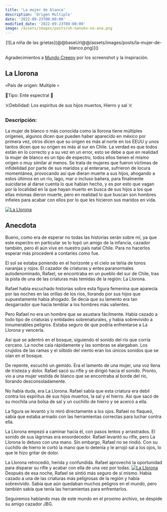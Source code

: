 ```yaml
---
title: 'La mujer de blanco'
description: 'Origen Multiple'
date: '2022-09-23T00:00:00'
modified_date: '2022-09-23T00:00:00'
image: /assets/images/posts/oh-nanoko-no-ana.png
---
```


<p style="text-align:center;">
    [![La niña de las grietas](@@baseUrl@@/assets/images/posts/la-mujer-de-blanco.png)]()
</p>

Agradecimientos a [Mundo Creepy](https://www.youtube.com/c/mundocreepy/featured) por los screenshot y la inspiración.

## La Llorona

💀País de origen: Multiple 💀

👻Tipo: Ente espectral 👻

☠️Debilidad: Los espiritus de sus hijos muertos, Hierro y sal ☠️



### Descripción:
La mujer de blanco o más conocida como la llorona tiene múltiples orígenes, algunos dicen que pueden haber aparecido en méxico por primera vez, otros dicen que su origen es más al norte en los EEUU y unos tantos dicen que su origen es más al sur en Chile. La verdad es que todos están en lo correcto y a su vez en un error, esto se debe a que en realidad la mujer de blanco es un tipo de espectro, todos ellos tienen el mismo origen o muy similar al menos. Se trata de mujeres que fueron víctimas de infidelidad por parte de sus maridos y al enterarse, sufrieron de locura momentánea, provocando así que dieran muerte a sus hijos, ahogando a estos últimos en un río, lago, mar o incluso bañera, para finalmente suicidarse al darse cuenta lo que habían hecho, y es por esto que vagan por la localidad en la que hayan muerto en busca de sus hijos a los que ellas mismas dieron muerte, pero en realidad lo que buscan son hombres infieles para acabar con ellos por lo que les hicieron sus maridos en vida.

[![La Llorona](@@baseUrl@@/assets/images/posts/la-mujer-de-blanco2.png)]()

## Anecdota

Bueno, como era de esperar no todas las historias serán sobre mí, ya que este espectro en particular se lo topó un amigo de la infancia, cazador también, pero él aún vive en nuestro país natal Chile. Para no hacerlos esperar más procederé a contarles como fue.

El sol se estaba poniendo en el horizonte y el cielo se teñía de tonos naranjas y rojos. El cazador de criaturas y entes paranormales autodenominado, Rafael, se encontraba en un pueblo del sur de Chile, tras la pista de una de las criaturas más temidas de la región: La Llorona.

Rafael había escuchado historias sobre esta figura femenina que aparecía por las noches en las orillas de los ríos, llorando por sus hijos que supuestamente había ahogado. Se decía que su lamento era tan desgarrador que hacía temblar a los hombres más valientes.

Pero Rafael no era un hombre que se asustara fácilmente. Había cazado a todo tipo de criaturas y entidades sobrenaturales, y había sobrevivido a innumerables peligros. Estaba seguro de que podría enfrentarse a La Llorona y vencerla.

Así que se adentró en el bosque, siguiendo el sonido del río que corría cercano. La noche caía rápidamente y las sombras se alargaban. Los crujidos de las ramas y el silbido del viento eran los únicos sonidos que se oían en el bosque.

De repente, escuchó un gemido. Era el lamento de una mujer, una voz llena de tristeza y dolor. Rafael sacó su rifle y se dirigió hacia el sonido. Pronto, vio a una mujer vestida de blanco que se encontraba al borde del río, llorando desconsoladamente.

No había duda, era La Llorona. Rafael sabía que esta criatura era debil contra los espíritus de sus hijos muertos, la sal y el hierro. Así que sacó de su mochila una bolsa de sal y un cuchillo de hierro y se acercó a ella.

La figura se levantó y lo miró directamente a los ojos. Rafael no flaqueó, sabía que estaba armado con las herramientas correctas para luchar contra ella.

La Llorona empezó a caminar hacia él, con pasos lentos y arrastrados. El sonido de sus lágrimas era ensordecedor. Rafael levantó su rifle, pero La Llorona lo detuvo con una mano. Sin embargo, Rafael no se rindió. Con su cuchillo de hierro le cortó la mano que lo detenía y le arrojó sal a los ojos, lo que le hizo gritar de dolor.

La Llorona retrocedió, herida y confundida. Rafael aprovechó la oportunidad para disparar su rifle y acabar con ella de una vez por todas.
[![La Llorona](@@baseUrl@@/assets/images/posts/la-mujer-de-blanco3.png)]()
Después de esa noche, Rafael se sintió más seguro de sí mismo. Había cazado a una de las criaturas más peligrosas de la región y había sobrevivido. Sabía que aún quedaban muchos peligros en el mundo, pero también sabía que tenía las herramientas para enfrentarlos.

Seguiremos hablando mas de este mundo en el proximo archivo, se despide su amigo cazador JBG.
